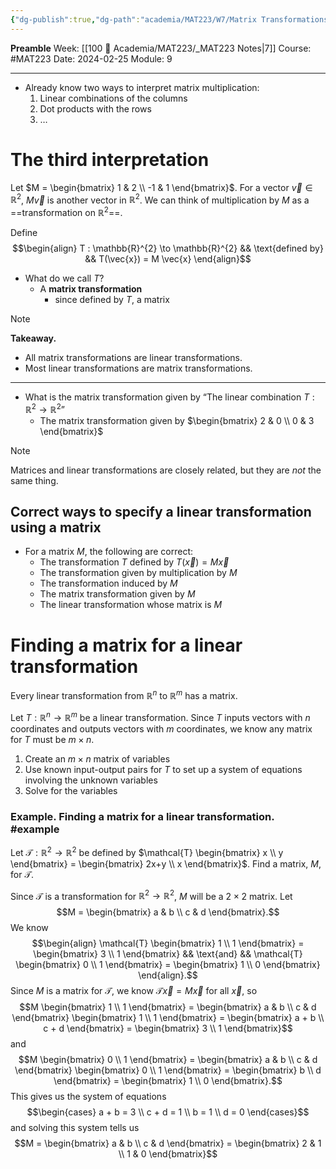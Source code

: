 ```yaml
---
{"dg-publish":true,"dg-path":"academia/MAT223/W7/Matrix Transformations.md","permalink":"/academia/mat-223/w7/matrix-transformations/","created":"2024-02-25T14:29:41.564-05:00","updated":"2024-02-25T15:00:52.904-05:00"}
---
```


**Preamble**
Week: [[100 📒 Academia/MAT223/_MAT223 Notes\|7]]
Course: #MAT223
Date: 2024-02-25
Module: 9

---

- Already know two ways to interpret matrix multiplication:
	1. Linear combinations of the columns
	2. Dot products with the rows
	3. …

# The third interpretation

Let $M = \begin{bmatrix} 1 & 2 \\ -1 & 1 \end{bmatrix}$.
For a vector $\vec{v} \in \mathbb{R}^{2}$, $M \vec{v}$ is another vector in $\mathbb{R}^{2}$.
We can think of multiplication by $M$ as a ==transformation on $\mathbb{R}^{2}$==.

Define $$\begin{align} T : \mathbb{R}^{2} \to \mathbb{R}^{2} && \text{defined by} && T(\vec{x}) = M \vec{x} \end{align}$$
- What do we call $T$?
	- A **matrix transformation**
		- since defined by $T$, a matrix

> [!note]
> **Takeaway.**
> - All matrix transformations are linear transformations.
> - Most linear transformations are matrix transformations.

---
- What is the matrix transformation given by “The linear combination $T : \mathbb{R}^{2} \to \mathbb{R}^{2}$”
	- The matrix transformation given by $\begin{bmatrix} 2 & 0 \\ 0 & 3 \end{bmatrix}$

> [!note] 
> Matrices and linear transformations are closely related, but they are *not* the same thing.

## Correct ways to specify a linear transformation using a matrix

- For a matrix $M$, the following are correct:
	- The transformation $T$ defined by $T(\vec{x}) = M \vec{x}$
	- The transformation given by multiplication by $M$
	- The transformation induced by $M$
	- The matrix transformation given by $M$
	- The linear transformation whose matrix is $M$

# Finding a matrix for a linear transformation

Every linear transformation from $\mathbb{R}^{n}$ to $\mathbb{R}^{m}$ has a matrix.

Let $T : \mathbb{R}^{n} \to \mathbb{R}^{m}$ be a linear transformation. Since $T$ inputs vectors with $n$ coordinates and outputs vectors with $m$ coordinates, we know any matrix for $T$ must be $m \times n$.

1. Create an $m \times n$ matrix of variables
2. Use known input-output pairs for $T$ to set up a system of equations involving the unknown variables
3. Solve for the variables

### Example. Finding a matrix for a linear transformation. #example 

Let $\mathcal{T} : \mathbb{R}^{2} \to \mathbb{R}^{2}$ be defined by $\mathcal{T} \begin{bmatrix} x \\ y \end{bmatrix} = \begin{bmatrix} 2x+y \\ x \end{bmatrix}$. Find a matrix, $M$, for $\mathcal{T}$.

Since $\mathcal{T}$ is a transformation for $\mathbb{R}^{2} \to \mathbb{R}^{2}$, $M$ will be a $2 \times 2$ matrix.
Let $$M = \begin{bmatrix} a & b \\ c & d \end{bmatrix}.$$
We know $$\begin{align} \mathcal{T} \begin{bmatrix} 1 \\ 1 \end{bmatrix} = \begin{bmatrix} 3 \\ 1 \end{bmatrix} && \text{and} && \mathcal{T} \begin{bmatrix} 0 \\ 1 \end{bmatrix} = \begin{bmatrix} 1 \\ 0 \end{bmatrix} \end{align}.$$
Since $M$ is a matrix for $\mathcal{T}$, we know $\mathcal{T}\vec{x} = M \vec{x}$ for all $\vec{x}$, so $$M \begin{bmatrix} 1 \\ 1 \end{bmatrix} = \begin{bmatrix} a & b \\ c & d \end{bmatrix} \begin{bmatrix} 1 \\ 1 \end{bmatrix} = \begin{bmatrix} a + b \\ c + d \end{bmatrix} = \begin{bmatrix} 3 \\ 1 \end{bmatrix}$$
and
$$M \begin{bmatrix} 0 \\ 1 \end{bmatrix} = \begin{bmatrix} a & b \\ c & d \end{bmatrix} \begin{bmatrix} 0 \\ 1 \end{bmatrix} = \begin{bmatrix} b \\ d \end{bmatrix} = \begin{bmatrix} 1 \\ 0 \end{bmatrix}.$$
This gives us the system of equations $$\begin{cases} a + b = 3 \\ c + d = 1 \\ b = 1 \\ d = 0 \end{cases}$$
and solving this system tells us $$M = \begin{bmatrix} a & b \\ c & d \end{bmatrix} = \begin{bmatrix} 2 & 1 \\ 1 & 0 \end{bmatrix}$$
